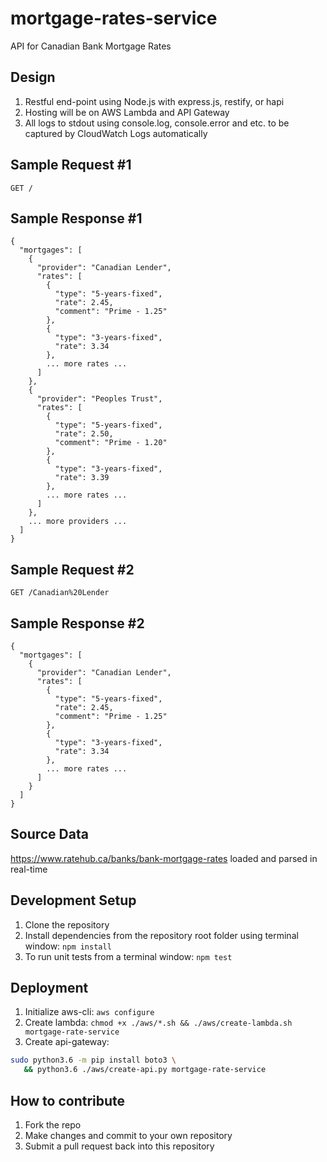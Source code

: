 # mortgage-rates-service
API for Canadian Bank Mortgage Rates

## Design

1. Restful end-point using Node.js with express.js, restify, or hapi 
1. Hosting will be on AWS Lambda and API Gateway
1. All logs to stdout using console.log, console.error and etc. to be captured by CloudWatch Logs automatically

## Sample Request #1

```
GET /
```
## Sample Response #1

```
{
  "mortgages": [
    {
      "provider": "Canadian Lender",
      "rates": [
        {
          "type": "5-years-fixed",
          "rate": 2.45,
          "comment": "Prime - 1.25"
        },
        {
          "type": "3-years-fixed",
          "rate": 3.34
        },
        ... more rates ...
      ]
    },
    {
      "provider": "Peoples Trust",
      "rates": [
        {
          "type": "5-years-fixed",
          "rate": 2.50,
          "comment": "Prime - 1.20"
        },
        {
          "type": "3-years-fixed",
          "rate": 3.39
        },
        ... more rates ...
      ]
    },
    ... more providers ...
  ]
}
```

## Sample Request #2

```
GET /Canadian%20Lender
```
## Sample Response #2

```
{
  "mortgages": [
    {
      "provider": "Canadian Lender",
      "rates": [
        {
          "type": "5-years-fixed",
          "rate": 2.45,
          "comment": "Prime - 1.25"
        },
        {
          "type": "3-years-fixed",
          "rate": 3.34
        },
        ... more rates ...
      ]
    }
  ]
}
```

## Source Data

https://www.ratehub.ca/banks/bank-mortgage-rates loaded and parsed in real-time

## Development Setup

1. Clone the repository
2. Install dependencies from the repository root folder using terminal window: `npm install`
3. To run unit tests from a terminal window: `npm test`

## Deployment

1. Initialize aws-cli: `aws configure`
2. Create lambda: `chmod +x ./aws/*.sh && ./aws/create-lambda.sh mortgage-rate-service`
3. Create api-gateway: 
```bash
sudo python3.6 -m pip install boto3 \
   && python3.6 ./aws/create-api.py mortgage-rate-service
```

## How to contribute

1. Fork the repo
2. Make changes and commit to your own repository
3. Submit a pull request back into this repository
